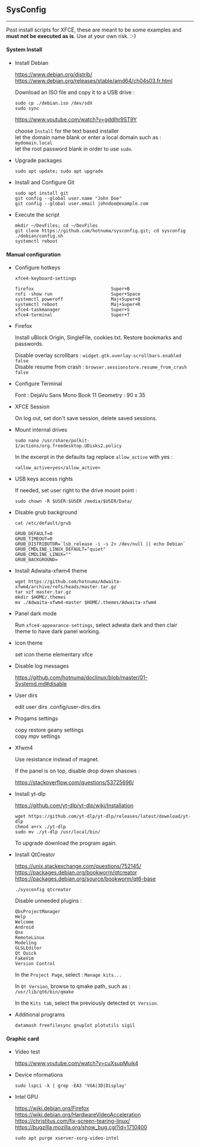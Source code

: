 <link href="style.css" rel="stylesheet"></link>

## SysConfig

---

Post install scripts for XFCE, these are meant to be
some examples and **must not be executed as is**.
Use at your own risk. :-)


#### System Install

* Install Debian

    https://www.debian.org/distrib/  
    https://www.debian.org/releases/stable/amd64/ch04s03.fr.html  
    
    Download an ISO file and copy it to a USB drive :
    
    ```
    sudo cp ./debian.iso /dev/sdX
    sudo sync
    ```
    
    https://www.youtube.com/watch?v=gddlhr9ST9Y  
    
    choose `Install` for the text based installer  
    let the domain name blank or enter a local domain such as : `mydomain.local`  
    let the root password blank in order to use `sudo`.  

* Upgrade packages
    
    `sudo apt update; sudo apt upgrade`
    
* Install and Configure Git
    
    ```
    sudo apt install git
    git config --global user.name "John Doe"
    git config --global user.email johndoe@example.com
    ```

* Execute the script

    ```
    mkdir ~/DevFiles; cd ~/DevFiles
    git clone https://github.com/hotnuma/sysconfig.git; cd sysconfig
    ./debian/config.sh
    systemctl reboot
    ```


#### <a name="disable"></a> Manual configuration

* Configure hotkeys
    
    `xfce4-keyboard-settings`

    ```
    firefox                             Super+B
    rofi -show run                      Super+Space
    systemctl poweroff                  Maj+Super+Q
    systemctl reboot                    Maj+Super+R
    xfce4-taskmanager                   Super+S
    xfce4-terminal                      Super+T
    ```

* Firefox
    
    Install uBlock Origin, SingleFile, cookies.txt. Restore bookmarks and passwords.  
    
    Disable overlay scrollbars : `widget.gtk.overlay-scrollbars.enabled false`  
    Disable resume from crash : `browser.sessionstore.resume_from_crash false`  

* Configure Terminal
    
    Font :      DejaVu Sans Mono Book 11
    Geometry :  90 x 35

* XFCE Session
    
    On log out, set don't save session, delete saved sessions.

* Mount internal drives
    
    `sudo nano /usr/share/polkit-1/actions/org.freedesktop.UDisks2.policy`
    
    In the excerpt <action id=“org.freedesktop.udisks2.filesystem-mount-system”> in the defaults tag replace `allow_active` with yes :  

    `<allow_active>yes</allow_active>`

* USB keys access rights

    If needed, set user right to the drive mount point :
    
    `sudo chown -R $USER:$USER /media/$USER/Data/`

* Disable grub background
    
    ```
    cat /etc/default/grub

    GRUB_DEFAULT=0
    GRUB_TIMEOUT=0
    GRUB_DISTRIBUTOR=`lsb_release -i -s 2> /dev/null || echo Debian`
    GRUB_CMDLINE_LINUX_DEFAULT="quiet"
    GRUB_CMDLINE_LINUX=""
    GRUB_BACKGROUND=
    ```

* Install Adwaita-xfwm4 theme
    
    ```
    wget https://github.com/hotnuma/Adwaita-xfwm4/archive/refs/heads/master.tar.gz
    tar xzf master.tar.gz
    mkdir $HOME/.themes
    mv ./Adwaita-xfwm4-master $HOME/.themes/Adwaita-xfwm4
    ```

* Panel dark mode

    Run `xfce4-appearance-settings`, select adwata dark and then clair theme to
    have dark panel working.

* Icon theme

    set icon theme  elementary xfce  

* Disable log messages

    https://github.com/hotnuma/doclinux/blob/master/01-Systemd.md#disable  

* User dirs
    
    edit user dirs .config/user-dirs.dirs

* Progams settings
    
    copy restore geany settings  
    copy mpv settings  

* Xfwm4

    Use resistance instead of magnet.
    
    If the panel is on top, disable drop down shasows :
    
    https://stackoverflow.com/questions/53725696/  

* Install yt-dlp
    
    https://github.com/yt-dlp/yt-dlp/wiki/Installation  
    
    ```
    wget https://github.com/yt-dlp/yt-dlp/releases/latest/download/yt-dlp
    chmod a+rx ./yt-dlp
    sudo mv ./yt-dlp /usr/local/bin/
    ```
    
    To upgrade download the program again.

* Install QtCreator

    https://unix.stackexchange.com/questions/752145/  
    https://packages.debian.org/bookworm/qtcreator  
    https://packages.debian.org/source/bookworm/qt6-base  

    `./sysconfig qtcreator`

    Disable unneeded plugins :
    
    ```
    QbsProjectManager
    Help
    Welcome
    Android
    Qnx
    RemoteLinux
    Modeling
    GLSLEditor
    Qt Quick
    FakeVim
    Version Control
    ```
    
    In the `Project Page`, select : `Manage kits...`
    
    In `Qt Version`, browse to qmake path, such as :  
    `/usr/lib/qt6/bin/qmake`
    
    In the `Kits tab`, select the previously detected `Qt Version`.

* Additional programs

    `datamash freefilesync gnuplot plotutils sigil`


#### Graphic card

* Video test

    https://www.youtube.com/watch?v=cuXsupMuik4  

* Device nformations
    
    `sudo lspci -k | grep -EA3 'VGA|3D|Display'`

* Intel GPU
    
    https://wiki.debian.org/Firefox  
    https://wiki.debian.org/HardwareVideoAcceleration  
    https://christitus.com/fix-screen-tearing-linux/  
    https://bugzilla.mozilla.org/show_bug.cgi?id=1710400  
    
    `sudo apt purge xserver-xorg-video-intel`



